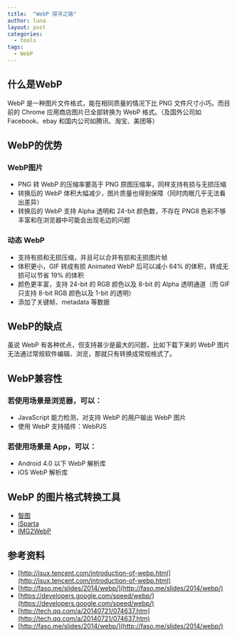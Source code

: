 ```yaml
---
title:  "WebP 探寻之路"
author: luna
layout: post
categories: 
  - tools
tags: 
  - WebP
---
```


## 什么是WebP
	
WebP 是一种图片文件格式，能在相同质量的情况下比 PNG 文件尺寸小巧。而目前的 Chrome 应用商店图片已全部转换为 WebP 格式。（及国外公司如 Facebook、ebay 和国内公司如腾讯、淘宝、美团等）

## WebP的优势

### WebP图片

* PNG 转 WebP 的压缩率要高于 PNG 原图压缩率，同样支持有损与无损压缩
* 转换后的 WebP 体积大幅减少，图片质量也得到保障（同时肉眼几乎无法看出差异）
* 转换后的 WebP 支持 Alpha 透明和 24-bit 颜色数，不存在 PNG8 色彩不够丰富和在浏览器中可能会出现毛边的问题

### 动态 WebP 
* 支持有损和无损压缩，并且可以合并有损和无损图片帧
* 体积更小，GIF 转成有损 Animated WebP 后可以减小 64% 的体积，转成无损可以节省 19% 的体积
* 颜色更丰富，支持 24-bit 的 RGB 颜色以及 8-bit 的 Alpha 透明通道（而 GIF 只支持 8-bit RGB 颜色以及 1-bit 的透明）
* 添加了关键帧、metadata 等数据

## WebP的缺点

虽说 WebP 有各种优点，但支持甚少是最大的问题，比如下载下来的 WebP 图片无法通过常规软件编辑、浏览，那就只有转换成常规格式了。

## WebP兼容性

### 若使用场景是浏览器，可以：
* JavaScript 能力检测，对支持 WebP 的用户输出 WebP 图片
* 使用 WebP 支持插件：WebPJS

### 若使用场景是 App，可以：

* Android 4.0 以下 WebP 解析库
* iOS WebP 解析库

## WebP 的图片格式转换工具

* [智图](http://zhitu.tencent.com/)
* [iSparta](http://isparta.github.io/)
* [IMG2WebP](http://img2webp.net/)

## 参考资料
* [http://isux.tencent.com/introduction-of-webp.html](http://isux.tencent.com/introduction-of-webp.html)
* [http://faso.me/slides/2014/webp/](http://faso.me/slides/2014/webp/)
* [https://developers.google.com/speed/webp/](https://developers.google.com/speed/webp/)
* [http://tech.qq.com/a/20140721/074637.htm](http://tech.qq.com/a/20140721/074637.htm)
* [http://faso.me/slides/2014/webp/](http://faso.me/slides/2014/webp/)

